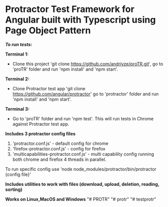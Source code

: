 # Protractor Test Framework for Angular built with Typescript using Page Object Pattern


***To run tests:***

**Terminal 1:**
- Clone this project 'git clone https://github.com/andriyze/proTR.git', go to 'proTR' folder and run 'npm install' and 'npm start'.

**Terminal 2:**
- Clone Protractor test app 'git clone https://github.com/angular/protractor' go to 'protractor' folder and run 'npm install' and 'npm start'.

**Terminal 3:**
- Go to 'proTR' folder and run 'npm test'.
This will run tests in Chrome against Protractor test app.


**Includes 3 protractor config files**
1. 'protractor.conf.js' - default config for chrome
2. 'firefox-protractor.conf.js' - config for firefox
3. 'multicapabilities-protractor.conf.js' - multi capability config running both chrome and firefox 4 threads in parallel.

To run specific config use 'node node_modules/protractor/bin/protractor {config file}'

**Includes utilities to work with files (download, upload, deletion, reading, sorting)**

**Works on Linux,MacOS and Windows**
"# PROTR" 
"# protr" 
"# testprotr" 
